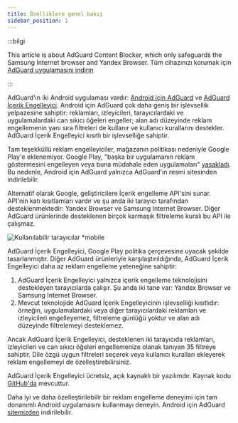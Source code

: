 ```yaml
---
title: Özelliklere genel bakış
sidebar_position: 1
---
```


:::bilgi

This article is about AdGuard Content Blocker, which only safeguards the Samsung Internet browser and Yandex Browser. Tüm cihazınızı korumak için [AdGuard uygulamasını indirin](https://agrd.io/download-kb-adblock)

:::

AdGuard'ın iki Android uygulaması vardır: [Android için AdGuard](https://adguard.com/adguard-android/overview.html) ve [AdGuard İçerik Engelleyici](https://adguard.com/adguard-content-blocker/overview.html). Android için AdGuard çok daha geniş bir işlevsellik yelpazesine sahiptir: reklamları, izleyicileri, tarayıcılardaki ve uygulamalardaki can sıkıcı öğeleri engeller; alan adı düzeyinde reklam engellemenin yanı sıra filtreleri de kullanır ve kullanıcı kurallarını destekler. AdGuard İçerik Engelleyici kısıtlı bir işlevselliğe sahiptir.

Tam teşekküllü reklam engelleyiciler, mağazanın politikası nedeniyle Google Play'e eklenemiyor. Google Play, "başka bir uygulamanın reklam göstermesini engelleyen veya buna müdahale eden uygulamaları" [yasakladı](https://adguard.com/en/blog/google-removes-adguard-android-app-google-play.html). Bu nedenle, Android için AdGuard yalnızca AdGuard'ın resmi sitesinden indirilebilir.

Alternatif olarak Google, geliştiricilere İçerik engelleme API'sini sunar. API'nin katı kısıtlamları vardır ve şu anda iki tarayıcı tarafından desteklenmektedir: Yandex Browser ve Samsung Internet Browser. Diğer AdGuard ürünlerinde desteklenen birçok karmaşık filtreleme kuralı bu API ile çalışmaz.

![Kullanılabilir tarayıcılar *mobile](https://cdn.adtidy.org/content/Kb/ad_blocker/content_blocker/content_blocker.png)

AdGuard İçerik Engelleyici, Google Play politika çerçevesine uyacak şekilde tasarlanmıştır. Diğer AdGuard ürünleriyle karşılaştırıldığında, AdGuard İçerik Engelleyici daha az reklam engelleme yeteneğine sahiptir:

1. AdGuard İçerik Engelleyici yalnızca içerik engelleme teknolojisini destekleyen tarayıcılarda çalışır. Şu anda iki tane var: Yandex Browser ve Samsung Internet Browser.
2. Mevcut teknolojide AdGuard İçerik Engelleyicinin işlevselliği kısıtlıdır: örneğin, uygulamalardaki veya diğer tarayıcılardaki reklamları ve izleyicileri engelleyemez, filtreleme günlüğü yoktur ve alan adı düzeyinde filtrelemeyi desteklemez.

Ancak AdGuard İçerik Engelleyici, desteklenen iki tarayıcıda reklamları, izleyicileri ve can sıkıcı öğeleri engellemenize olanak tanıyan 35 filtreye sahiptir. Dile özgü uygun filtreleri seçerek veya kullanıcı kuralları ekleyerek reklam engellemeyi de özelleştirebilirsiniz.

AdGuard İçerik Engelleyici ücretsiz, açık kaynaklı bir yazılımdır. Kaynak kodu [GitHub'da](https://github.com/AdguardTeam/ContentBlocker) mevcuttur.

Daha iyi ve daha özelleştirilebilir bir reklam engelleme deneyimi için tam donanımlı Android uygulamasını kullanmayı deneyin. Android için AdGuard [sitemizden](https://adguard.com/adguard-android/overview.html) indirilebilir.
